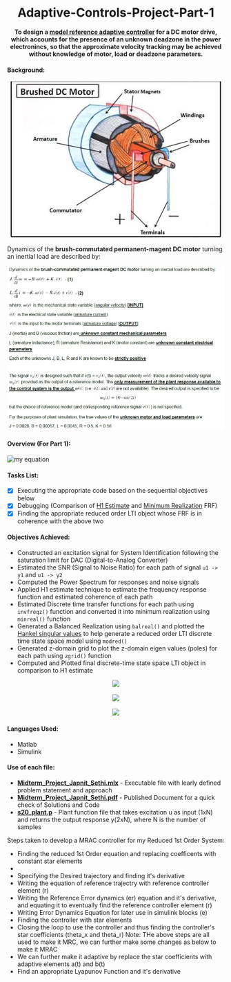# <div align="center">Adaptive-Controls-Project-Part-1</div>
**<div align="center"> To design a [model reference adaptive controller](http://www.phoneoximeter.org/uploads/media/EECE574-11_MRAC_01.pdf) for a DC motor drive, which accounts for the presence of an unknown deadzone in the power electronincs, so that the approximate velocity tracking may be achieved without knowledge of motor, load or deadzone parameters.</div>**

#### Background:
<p align="center"><img src="Brushed DC Motor.JPG"> </p>

Dynamics of the **brush-commutated permanent-magent DC motor** turning an inertial load are described by:

<p align="center"><img src="Background.JPG"> </p>



#### Overview (For Part 1):




![my equation](https://latex.codecogs.com/gif.download?%5Cdpi%7B150%7D%20J%5Cfrac%7Bd%5Comega%7D%7Bdt%7D%20%3D%20-B%5Comega%28t%29%20+%20Ki%28t%29%20%5Cnewline%20L%5Cfrac%7Bdi%7D%7Bdt%7D%20%3D%20-K%5Comega%28t%29%20-%20Ri%28t%29%20+%20v%28t%29)

#### Tasks List:
- [x] Executing the appropriate code based on the sequential objectives below
- [x] Debugging (Comparison of [H1 Estimate](https://community.sw.siemens.com/s/article/what-is-a-frequency-response-function-frf) and [Minimum Realization](https://en.wikipedia.org/wiki/Minimal_realization) FRF)
- [x] Finding the appropriate reduced order LTI object whose FRF is in coherence with the above two

#### Objectives Achieved: 

- Constructed an excitation signal for System Identification following the saturation limit for DAC (Digital-to-Analog Converter)
- Estimated the SNR (Signal to Noise Ratio) for each path of signal `u1 -> y1` and `u1 -> y2`
- Computed the Power Spectrum for responses and noise signals
- Applied H1 estimate technique to estimate the frequency response function and estimated coherence of each path
- Estimated Discrete time transfer functions for each path using `invfreqz()` function and converted it into minimum realization using `minreal()` function
- Generated a Balanced Realization using `balreal()` and plotted the [Hankel singular values](https://en.wikipedia.org/wiki/Hankel_singular_value) to help generate a reduced order LTI discrete time state space model using `modred()`
- Generated z-domain grid to plot the z-domain eigen values (poles) for each path using `zgrid()` function
- Computed and Plotted final discrete-time state space LTI object in comparison to H1 estimate




<p align="center"><img src="Hankel.jpeg"> </p>

<p align="center"><img src="zgrid.jpeg"> </p>

<p align="center"><img src="FinalPlots.jpeg"> </p>





#### Languages Used:
- Matlab
- Simulink

#### Use of each file:
- [**Midterm_Project_Japnit_Sethi.mlx**](Midterm_Project_Japnit_Sethi.mlx) - Executable file with learly defined problem statement and approach
- [**Midterm_Project_Japnit_Sethi.pdf**](Midterm_Project_Japnit_Sethi.pdf) - Published Document for a quick check of Solutions and Code
- [**s20_plant.p**](s20_plant.p) - Plant function file that takes excitation u as input (1xN) and returns the output response y(2xN), where N is the number of samples











Steps taken to develop a MRAC controller for my Reduced 1st Order System:
- Finding the reduced 1st Order equation and replacing coefficents with constant star elements
-
- Specifying the Desired trajectory and finding it's derivative
- Writing the equation of reference trajectry with reference controller element (r)
- Writing the Reference Error dynamics (er) equation and it's derivative, and equating it to eventually find the reference controller element (r)
- Writing Error Dynamics Equation for later use in simulink blocks (e)
- Finding the controller with star elements
- Closing the loop to use the controller and thus finding the controller's star coefficients (theta_x and theta_r)
Note: THe above steps are all used to make it MRC, we can further make some changes as below to make it MRAC
- We can further make it adaptive by replace the star coefficients with adaptive elements a(t) and b(t)
- Find an appropriate Lyapunov Function and it's derivative
